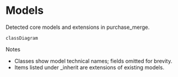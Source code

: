 # Models

Detected core models and extensions in purchase_merge.

```mermaid
classDiagram
```

Notes
- Classes show model technical names; fields omitted for brevity.
- Items listed under _inherit are extensions of existing models.
